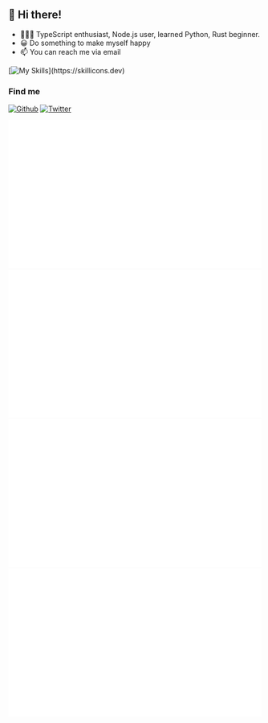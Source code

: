 ## 👋 Hi there!

- 🧑🏻‍💻 TypeScript enthusiast, Node.js user, learned Python, Rust beginner.
- 😀 Do something to make myself happy
- 📫 You can reach me via email

[![My Skills](https://skillicons.dev/icons?i=ts,nodejs,vue,react,tailwind,nestjs,electron,mysql,redis,prisma,git,gulp,vscode,pnpm,ps,ai,linux,)](https://skillicons.dev)

### Find me

<p><a href="https://github.com/kuizuo" target="_blank"><img alt="Github" src="https://img.shields.io/badge/GitHub-%2312100E.svg?&style=for-the-badge&logo=Github&logoColor=white" /></a> <a href="https://twitter.com/kuizuo" target="_blank"><img alt="Twitter" src="https://img.shields.io/badge/twitter-%231DA1F2.svg?&style=for-the-badge&logo=twitter&logoColor=white" /> <a href="https://innei.in" target="_blank">


![](https://raw.githubusercontent.com/kuizuo/github-stats/master/generated/overview.svg#gh-dark-mode-only)
![](https://raw.githubusercontent.com/kuizuo/github-stats/master/generated/overview.svg#gh-light-mode-only)
![](https://raw.githubusercontent.com/kuizuo/github-stats/master/generated/languages.svg#gh-dark-mode-only)
![](https://raw.githubusercontent.com/kuizuo/github-stats/master/generated/languages.svg#gh-light-mode-only)
